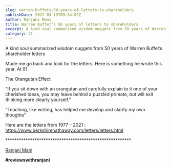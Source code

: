 ```yaml
---
slug: warren-buffets-50-years-of-letters-to-shareholders
publishDate: 2022-03-13T09:34:02Z
author: Ranjani Mani
title: Warren Buffet’s 50 years of letters to shareholders 
excerpt: A kind soul summarized wisdom nuggets from 50 years of Warren Buffet’s shareholder letters Made me go back and look for the letters. Here is something he wrote this year. At 91\. The Orangutan Effect “If you sit down with an orangutan and carefully explain to it one of your cherished ideas, you may leave  ... 
category: 41
---
```


A kind soul summarized wisdom nuggets from 50 years of Warren Buffet’s shareholder letters

Made me go back and look for the letters. Here is something he wrote this year. At 91.

The Orangutan Effect

“If you sit down with an orangutan and carefully explain to it one of your cherished ideas, you may leave behind a puzzled primate, but will exit thinking more clearly yourself.”

“Teaching, like writing, has helped me develop and clarify my own thoughts”

Here are the letters from 1977 – 2021 : <https://www.berkshirehathaway.com/letters/letters.html>

\*\*\*\*\*\*\*\*\*\*\*\*\*\*\*\*\*\*\*\*\*\*\*\*\*\*\*\*\*\*\*\*\*\*\*\*\*\*\*\*\*\*\*\*\*\*\*\*\*\*\*\*\*\*\*\*

[Ranjani Mani](https://www.linkedin.com/feed/#)

**#reviewswithranjani**